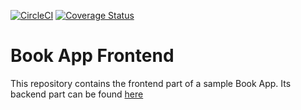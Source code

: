 [![CircleCI](https://circleci.com/gh/serverless-intro/book-app-frontend/tree/03-cognito.svg?style=shield)](https://app.circleci.com/pipelines/github/serverless-intro/book-app-frontend?branch=03-cognito)
[![Coverage Status](https://coveralls.io/repos/github/serverless-intro/book-app-frontend/badge.svg?branch=03-cognito)](https://coveralls.io/github/serverless-intro/book-app-frontend?branch=03-cognito)
# Book App Frontend

This repository contains the frontend part of a sample Book App. Its backend part can be found [here](https://github.com/serverless-intro/book-app-backend)
